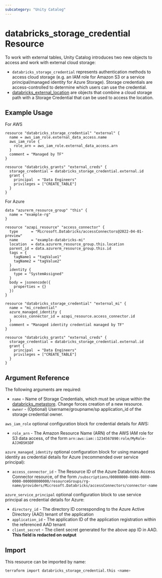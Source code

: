 ```yaml
---
subcategory: "Unity Catalog"
---
```

# databricks_storage_credential Resource

To work with external tables, Unity Catalog introduces two new objects to access and work with external cloud storage:

- `databricks_storage_credential` represents authentication methods to access cloud storage (e.g. an IAM role for Amazon S3 or a service principal/managed identity for Azure Storage). Storage credentials are access-controlled to determine which users can use the credential.
- [databricks_external_location](external_location.md) are objects that combine a cloud storage path with a Storage Credential that can be used to access the location.

## Example Usage

For AWS

```hcl
resource "databricks_storage_credential" "external" {
  name = aws_iam_role.external_data_access.name
  aws_iam_role {
    role_arn = aws_iam_role.external_data_access.arn
  }
  comment = "Managed by TF"
}

resource "databricks_grants" "external_creds" {
  storage_credential = databricks_storage_credential.external.id
  grant {
    principal  = "Data Engineers"
    privileges = ["CREATE_TABLE"]
  }
}
```

For Azure

```hcl
data "azurerm_resource_group" "this" {
  name = "example-rg"
}

resource "azapi_resource" "access_connector" {
  type      = "Microsoft.Databricks/accessConnectors@2022-04-01-preview"
  name      = "example-databricks-mi"
  location  = data.azurerm_resource_group.this.location
  parent_id = data.azurerm_resource_group.this.id
  tags = {
    tagName1 = "tagValue1"
    tagName2 = "tagValue2"
  }
  identity {
    type = "SystemAssigned"
  }
  body = jsonencode({
    properties = {}
  })
}

resource "databricks_storage_credential" "external_mi" {
  name = "mi_credential"
  azure_managed_identity {
    access_connector_id = azapi_resource.access_connector.id
  }
  comment = "Managed identity credential managed by TF"
}

resource "databricks_grants" "external_creds" {
  storage_credential = databricks_storage_credential.external.id
  grant {
    principal  = "Data Engineers"
    privileges = ["CREATE_TABLE"]
  }
}
```

## Argument Reference

The following arguments are required:

- `name` - Name of Storage Credentials, which must be unique within the [databricks_metastore](metastore.md). Change forces creation of a new resource.
- `owner` - (Optional) Username/groupname/sp application_id of the storage credential owner.


`aws_iam_role` optional configuration block for credential details for AWS:

- `role_arn` - The Amazon Resource Name (ARN) of the AWS IAM role for S3 data access, of the form `arn:aws:iam::1234567890:role/MyRole-AJJHDSKSDF`

`azure_managed_identity` optional configuration block for using managed identity as credential details for Azure (recommended over service principal):

- `access_connector_id` - The Resource ID of the Azure Databricks Access Connector resource, of the form `/subscriptions/00000000-0000-0000-0000-000000000000/resourceGroups/rg-name/providers/Microsoft.Databricks/accessConnectors/connector-name`

`azure_service_principal` optional configuration block to use service principal as credential details for Azure:

- `directory_id` - The directory ID corresponding to the Azure Active Directory (AAD) tenant of the application
- `application_id` - The application ID of the application registration within the referenced AAD tenant
- `client_secret` - The client secret generated for the above app ID in AAD. **This field is redacted on output**

## Import

This resource can be imported by name:

```bash
terraform import databricks_storage_credential.this <name>
```
